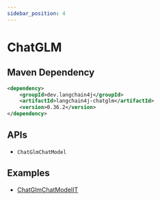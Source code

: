 ```yaml
---
sidebar_position: 4
---
```


# ChatGLM


## Maven Dependency

```xml
<dependency>
    <groupId>dev.langchain4j</groupId>
    <artifactId>langchain4j-chatglm</artifactId>
    <version>0.36.2</version>
</dependency>
```


## APIs

- `ChatGlmChatModel`


## Examples

- [ChatGlmChatModelIT](https://github.com/langchain4j/langchain4j/blob/main/langchain4j-chatglm/src/test/java/dev/langchain4j/model/chatglm/ChatGlmChatModelIT.java)

